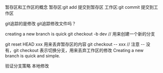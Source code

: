 暂存区和工作区的概念
暂存区:git add 提交到暂存区
工作区:git commit 提交到工作区

git追踪的是修改
git追踪修改文件吗？

creating a new branch is quick
git checkout -b dev   // 用来创建一个新的分支

git reset HEAD xxx    用来丢弃暂存区的内容
git checkout -- xxx // 注意 -- 没有，git checkout 表示切换分支，用来丢弃工作区的修改
Creating a new branch is quick and simple.

验证分支策略
本地修改
